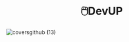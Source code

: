 <h1 align="center">🖱️DevUP</h1>

![coversgithub (13)](https://user-images.githubusercontent.com/101408372/169895721-5658f2b5-869b-4e7a-b918-815c2ae6b65c.png)
